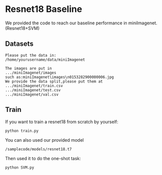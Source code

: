 # Resnet18 Baseline



We provided the code to reach our baseline performance in miniImagenet.(Resnet18+SVM)



## Datasets

```
Please put the data in:
/home/yourusername/data/miniImagenet

The images are put in 
.../miniImagenet/images
such as:miniImagenet\images\n0153282900000006.jpg
We provide the data split,please put them at 
.../miniImagenet/train.csv
.../miniImagenet/test.csv
.../miniImagenet/val.csv
```

## Train

If you want to train a resnet18 from scratch by yourself:

```
python train.py
```

You can also used our provided model 

```
/samplecode/models/resnet18.t7
```

Then used it to do the one-shot task:

```
python SVM.py
```

